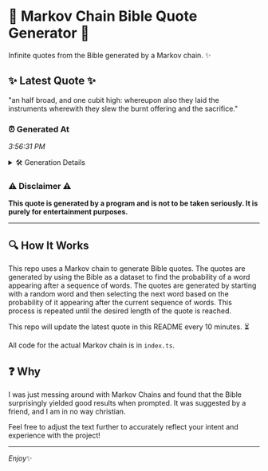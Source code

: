 # 📖 Markov Chain Bible Quote Generator 📖

Infinite quotes from the Bible generated by a Markov chain. ✨

## ✨ Latest Quote ✨
"an half broad, and one cubit high: whereupon also they laid the instruments wherewith they slew the burnt offering and the sacrifice."

### ⏰ Generated At
*3:56:31 PM*

<details>
    <summary>🛠️ Generation Details</summary>
    <p>
        <strong>🌱 Seed:</strong> an<br>
        <strong>🔄 Iterations:</strong> 21<br>
        <strong>📜 Context History:</strong><br>[ an ]: half<br>[ an, half ]: broad,<br>[ an, half, broad, ]: and<br>[ an, half, broad,, and ]: one<br>[ an, half, broad,, and, one ]: cubit<br>[ an, half, broad,, and, one, cubit ]: high:<br>[ half, broad,, and, one, cubit, high: ]: whereupon<br>[ broad,, and, one, cubit, high:, whereupon ]: also<br>[ and, one, cubit, high:, whereupon, also ]: they<br>[ one, cubit, high:, whereupon, also, they ]: laid<br>[ cubit, high:, whereupon, also, they, laid ]: the<br>[ high:, whereupon, also, they, laid, the ]: instruments<br>[ whereupon, also, they, laid, the, instruments ]: wherewith<br>[ also, they, laid, the, instruments, wherewith ]: they<br>[ they, laid, the, instruments, wherewith, they ]: slew<br>[ laid, the, instruments, wherewith, they, slew ]: the<br>[ the, instruments, wherewith, they, slew, the ]: burnt<br>[ instruments, wherewith, they, slew, the, burnt ]: offering<br>[ wherewith, they, slew, the, burnt, offering ]: and<br>[ they, slew, the, burnt, offering, and ]: the<br>[ slew, the, burnt, offering, and, the ]: sacrifice.<br>
    </p>
</details>

### ⚠️ Disclaimer ⚠️
**This quote is generated by a program and is not to be taken seriously. It is purely for entertainment purposes.**

---

## 🔍 How It Works

This repo uses a Markov chain to generate Bible quotes. The quotes are generated by using the Bible as a dataset to find the probability of a word appearing after a sequence of words. The quotes are generated by starting with a random word and then selecting the next word based on the probability of it appearing after the current sequence of words. This process is repeated until the desired length of the quote is reached.

This repo will update the latest quote in this README every 10 minutes. ⏳

All code for the actual Markov chain is in `index.ts`.

## ❓ Why

I was just messing around with Markov Chains and found that the Bible surprisingly yielded good results when prompted. 
It was suggested by a friend, and I am in no way christian.

Feel free to adjust the text further to accurately reflect your intent and experience with the project!

---

*Enjoy*✨
